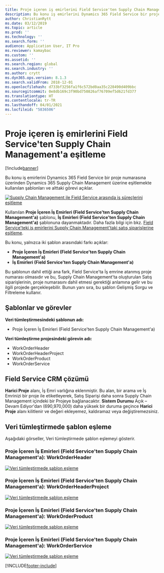 ```yaml
---
title: Proje içeren iş emirlerini Field Service'ten Supply Chain Management'a eşitleme
description: Bu konu iş emirlerini Dynamics 365 Field Service bir proje numarasına üzerinden Dynamics 365 Supply Chain Management üzerine eşitlemekte kullanılan şablonları ve alttaki görevi açıklar.
author: ChristianRytt
ms.date: 03/12/2019
ms.topic: article
ms.prod: ''
ms.technology: ''
ms.search.form: ''
audience: Application User, IT Pro
ms.reviewer: kamaybac
ms.custom: ''
ms.assetid: ''
ms.search.region: global
ms.search.industry: ''
ms.author: crytt
ms.dyn365.ops.version: 8.1.3
ms.search.validFrom: 2018-12-01
ms.openlocfilehash: d733bf3256fa1f6c572bd0aa35c228490d409bbc
ms.sourcegitcommit: 0e8db169c3f90bd750826af76709ef5d621fd377
ms.translationtype: HT
ms.contentlocale: tr-TR
ms.lasthandoff: 04/01/2021
ms.locfileid: "5836506"
---
```

# <a name="synchronize-work-orders-with-project-from-field-service-to-supply-chain-management"></a>Proje içeren iş emirlerini Field Service'ten Supply Chain Management'a eşitleme

[!include[banner](../includes/banner.md)]

Bu konu iş emirlerini Dynamics 365 Field Service bir proje numarasına üzerinden Dynamics 365 Supply Chain Management üzerine eşitlemekte kullanılan şablonları ve alttaki görevi açıklar.

[![Supply Chain Management ile Field Service arasında iş süreçlerini eşitleme](./media/FSSOprojectOW.png)](./media/FSSOprojectOW.png)

Kullanılan **Proje İçeren İş Emirleri (Field Service'ten Supply Chain Management'a)** şablonu, **İş Emirleri (Field Service'ten Supply Chain Management'a)** şablonuna dayanmaktadır. Daha fazla bilgi için bkz. [Field Service'teki iş emirlerini Supply Chain Management'taki satış siparişlerine eşitleme](https://docs.microsoft.com/dynamics365/unified-operations/supply-chain/sales-marketing/field-service-work-order).

Bu konu, yalnızca iki şablon arasındaki farkı açıklar:
- **Proje İçeren İş Emirleri (Field Service'ten Supply Chain Management'a)**
- **İş Emirleri (Field Service'ten Supply Chain Management'a)**

Bu şablonun dahil ettiği ana fark, Field Service'ta İş emrine atanmış proje numarası olmasıdır ve bu, Supply Chain Management'ta oluşturulan Satış siparişlerinin, proje numarasını dahil etmesi gerektiği anlamına gelir ve bu ilgili projede gerçekleşebilir. Bunun yanı sıra, bu şablon Gelişmiş Sorgu ve Filtreleme kullanır.

## <a name="templates-and-tasks"></a>Şablonlar ve görevler

**Veri tümleştirmesindeki şablonun adı:**

- Proje İçeren İş Emirleri (Field Service'ten Supply Chain Management'a)

**Veri tümleştirme projesindeki görevin adı:**

- WorkOrderHeader
- WorkOrderHeaderProject
- WorkOrderProduct
- WorkOrderService

## <a name="field-service-crm-solution"></a>Field Service CRM çözümü
**Harici Proje** alanı, İş Emri varlığına eklenmiştir. Bu alan, bir arama ve İş Emrinizi bir proje ile etiketleyerek, Satış Siparişi daha sonra Supply Chain Management içindeki bir Projeye bağlanacaktır. **Sistem Durumu** Açık – Devam Ediyor'dan (690,970,000) daha yüksek bir duruma geçince **Harici Proje** alanı kilitlenir ve değeri ekleyemez, kaldıramaz veya değiştiremezsiniz.

## <a name="template-mapping-in-data-integration"></a>Veri tümleştirmede şablon eşleme

Aşağıdaki görseller, Veri tümleştirmede şablon eşlemeyi gösterir.

### <a name="work-orders-with-project-field-service-to-supply-chain-management-workorderheader"></a>Proje İçeren İş Emirleri (Field Service'ten Supply Chain Management'a): WorkOrderHeader

[![Veri tümleştirmede şablon eşleme](./media/FSWOP1.png)](./media/FSWOP1.png)

### <a name="work-orders-with-project-field-service-to-supply-chain-management-workorderheaderproject"></a>Proje İçeren İş Emirleri (Field Service'ten Supply Chain Management'a): WorkOrderHeaderProject

[![Veri tümleştirmede şablon eşleme](./media/FSWOP2.png)](./media/FSWOP2.png)

### <a name="work-orders-with-project-field-service-to-supply-chain-management-workorderproduct"></a>Proje İçeren İş Emirleri (Field Service'ten Supply Chain Management'a): WorkOrderProduct

[![Veri tümleştirmede şablon eşleme](./media/FSWOP3.png)](./media/FSWOP3.png)

### <a name="work-orders-with-project-field-service-to-supply-chain-management-workorderservice"></a>Proje İçeren İş Emirleri (Field Service'ten Supply Chain Management'a): WorkOrderService

[![Veri tümleştirmede şablon eşleme](./media/FSWOP4.png)](./media/FSWOP4.png)


[!INCLUDE[footer-include](../../includes/footer-banner.md)]